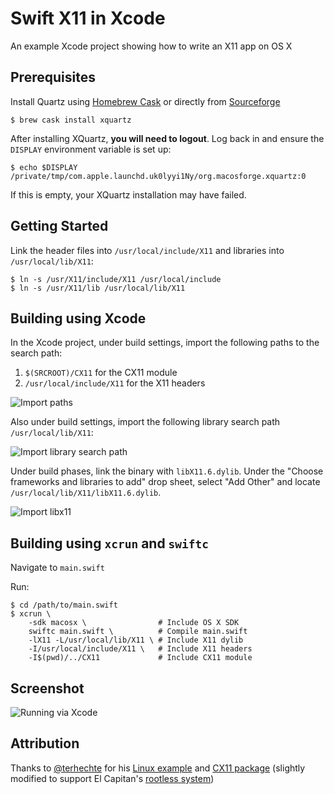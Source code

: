 # Swift X11 in Xcode

An example Xcode project showing how to write an X11 app on OS X

## Prerequisites

Install Quartz using [Homebrew Cask](https://github.com/caskroom/homebrew-cask) or directly from [Sourceforge](http://www.xquartz.org)

```
$ brew cask install xquartz
```

After installing XQuartz, **you will need to logout**. Log back in and ensure the `DISPLAY` environment variable is set up:

```
$ echo $DISPLAY
/private/tmp/com.apple.launchd.uk0lyyi1Ny/org.macosforge.xquartz:0
```

If this is empty, your XQuartz installation may have failed.

## Getting Started

Link the header files into `/usr/local/include/X11` and libraries into `/usr/local/lib/X11`:

```
$ ln -s /usr/X11/include/X11 /usr/local/include
$ ln -s /usr/X11/lib /usr/local/lib/X11
```

## Building using Xcode

In the Xcode project, under build settings, import the following paths to the search path:

1. `$(SRCROOT)/CX11` for the CX11 module
2. `/usr/local/include/X11` for the X11 headers

![Import paths](http://i.imgur.com/X173Hj2.png)

Also under build settings, import the following library search path `/usr/local/lib/X11`:

![Import library search path](http://i.imgur.com/IQG4PsU.png)

Under build phases, link the binary with `libX11.6.dylib`. Under the "Choose frameworks and libraries to add" drop sheet, select "Add Other" and locate `/usr/local/lib/X11/libX11.6.dylib`.

![Import libx11](http://i.imgur.com/IlIT2TH.png)

## Building using `xcrun` and `swiftc`

Navigate to `main.swift`

Run:

```$bash
$ cd /path/to/main.swift
$ xcrun \
    -sdk macosx \                # Include OS X SDK    
    swiftc main.swift \          # Compile main.swift
    -lX11 -L/usr/local/lib/X11 \ # Include X11 dylib
    -I/usr/local/include/X11 \   # Include X11 headers
    -I$(pwd)/../CX11             # Include CX11 module
```

## Screenshot

![Running via Xcode](http://i.imgur.com/d3ccdkK.png)

## Attribution

Thanks to [@terhechte](https://github.com/terhechte) for his [Linux example](https://github.com/terhechte/swift-x11-example) and [CX11 package](https://github.com/terhechte/CX11.swift) (slightly modified to support El Capitan's [rootless system](http://apple.stackexchange.com/questions/193368/what-is-the-rootless-feature-in-el-capitan-really))

